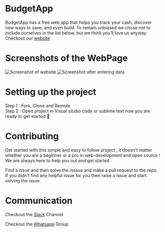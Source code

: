 # BudgetApp
BudgetApp has a free web app that helps you track your cash, discover new ways to save, and even build. To remain unbiased we chose not to include ourselves in the list below, but we think you’ll love us anyway.
Checkout our [website](https://gouri-panda.github.io/BudgetApp/)

# Screenshots of the WebPage
![Screenshot of website]('screenshot2.png')
![Screenshot after entering data](https://github.com/shubhraagarwal/BudgetApp/blob/master/Screenshot1.png)

# Setting up the project
Step 1 : Fork, Clone and Remote </br>
Step 2 : Open project in Visual studio code or sublime text
now you are ready to get started 🎉 



# Contributing
Get started with this simple and easy to follow project , it doesn't matter whether you are a beginner or a pro in web-development and open source !
We are always here to help you out and get started . </br>

Find a issue and then solve  the isssue and make a pull request to the repo. If you didn't find any helpful issue for you then raise a issue and start solving the issue.

# Communication
Checkout the [Slack](https://join.slack.com/t/newworkspace-uco4265/shared_invite/zt-huokfrna-unLOpo_bo7fKACHZ2rH7jA) Channel

Checkout the [Whatsapp](https://chat.whatsapp.com/DgTQGaEXclZLKu6xhoFhjp) Group
